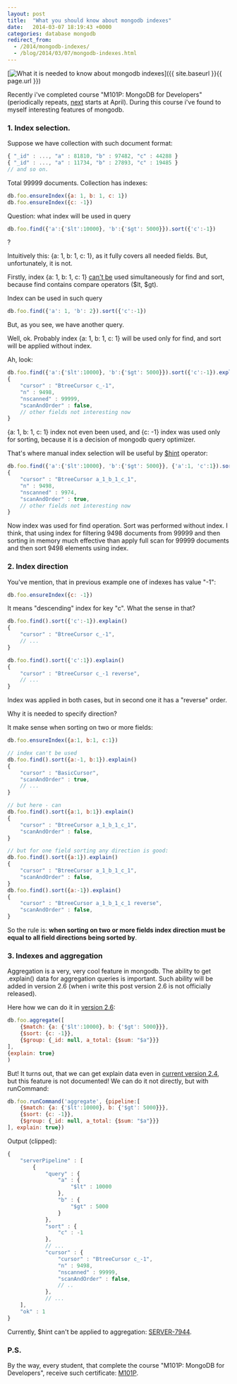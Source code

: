 ```yaml
---
layout: post
title:  "What you should know about mongodb indexes"
date:   2014-03-07 18:19:43 +0000
categories: database mongodb
redirect_from:
  - /2014/mongodb-indexes/
  - /blog/2014/03/07/mongodb-indexes.html
---
```


[![What it is needed to know about mongodb indexes](/assets/images/posts/2014-03-07-mongodb-indexes/mongoDB-logo_small.png "What it is needed to know about mongodb indexes")]({{ site.baseurl }}{{ page.url }})

Recently i've completed course "M101P: MongoDB for Developers" (periodically repeats, [next](https://education.mongodb.com/courses/10gen/M101P/2014_April/about) starts at April).
During this course i've found to myself interesting features of mongodb.

<!--more-->

### 1. Index selection.

Suppose we have collection with such document format:

```javascript
{ "_id" : ..., "a" : 81810, "b" : 97482, "c" : 44288 }
{ "_id" : ..., "a" : 11734, "b" : 27893, "c" : 19485 }
// and so on.
```

Total 99999 documents. Collection has indexes:

```javascript
db.foo.ensureIndex({a: 1, b: 1, c: 1})
db.foo.ensureIndex({c: -1})
```

Question: what index will be used in query

```javascript
db.foo.find({'a':{'$lt':10000}, 'b':{'$gt': 5000}}).sort({'c':-1}) 
```

?

Intuitively this: {a: 1, b: 1, c: 1}, as it fully covers all needed fields. But, unfortunately, it is not.

Firstly, index {a: 1, b: 1, c: 1} [can't be](http://docs.mongodb.org/manual/tutorial/sort-results-with-indexes/#use-indexes-to-sort-query-results) used simultaneously for find and sort, because find contains compare operators ($lt, $gt).

Index can be used in such query

```javascript
db.foo.find({'a': 1, 'b': 2}).sort({'c':-1})
```

But, as you see, we have another query.

Well, ok. Probably index {a: 1, b: 1, c: 1} will be used only for find, and sort will be applied without index.

Ah, look:

```javascript
db.foo.find({'a':{'$lt':10000}, 'b':{'$gt': 5000}}).sort({'c':-1}).explain()
{
    "cursor" : "BtreeCursor c_-1",
    "n" : 9498,
    "nscanned" : 99999,
    "scanAndOrder" : false,
    // other fields not interesting now
}
```

{a: 1, b: 1, c: 1} index not even been used, and {c: -1} index was used only for sorting, because it is a decision of mongodb query optimizer.

That's where manual index selection will be useful by [$hint](http://docs.mongodb.org/manual/reference/operator/meta/hint/) operator:

```javascript
db.foo.find({'a':{'$lt':10000}, 'b':{'$gt': 5000}}, {'a':1, 'c':1}).sort({'c':-1}).hint({a: 1, b: 1, c: 1}).explain()
{
    "cursor" : "BtreeCursor a_1_b_1_c_1",
    "n" : 9498,
    "nscanned" : 9974,
    "scanAndOrder" : true,
    // other fields not interesting now
}
```

Now index was used for find operation. Sort was performed without index. I think, that using index for filtering 9498 documents from 99999 and then sorting in memory much effective than apply full scan for 99999 documents and then sort 9498 elements using index.

### 2. Index direction

You've mention, that in previous example one of indexes has value "-1":

```javascript
db.foo.ensureIndex({c: -1})
```

It means "descending" index for key "c". What the sense in that?

```javascript
db.foo.find().sort({'c':-1}).explain()
{
    "cursor" : "BtreeCursor c_-1",
    // ...
}

db.foo.find().sort({'c':1}).explain()
{
    "cursor" : "BtreeCursor c_-1 reverse",
    // ...
}
```

Index was applied in both cases, but in second one it has a "reverse" order.

Why it is needed to specify direction?

It make sense when sorting on two or more fields:

```javascript
db.foo.ensureIndex({a:1, b:1, c:1})

// index can't be used
db.foo.find().sort({a:-1, b:1}).explain()
{
    "cursor" : "BasicCursor",
    "scanAndOrder" : true,
    // ...
}

// but here - can
db.foo.find().sort({a:1, b:1}).explain()
{
    "cursor" : "BtreeCursor a_1_b_1_c_1",
    "scanAndOrder" : false,
}

// but for one field sorting any direction is good:
db.foo.find().sort({a:1}).explain()
{
    "cursor" : "BtreeCursor a_1_b_1_c_1",
    "scanAndOrder" : false,
}
db.foo.find().sort({a:-1}).explain()
{
    "cursor" : "BtreeCursor a_1_b_1_c_1 reverse",
    "scanAndOrder" : false,
}
```

So the rule is: **when sorting on two or more fields index direction must be equal to all field directions being sorted by**.

### 3. Indexes and aggregation

Aggregation is a very, very cool feature in mongodb. The ability to get .explain() data for aggregation queries is important. Such ability will be added in version 2.6 (when i write this post version 2.6 is not officially released).

Here how we can do it in [version 2.6](http://docs.mongodb.org/master/release-notes/2.6/):

```javascript
db.foo.aggregate([
    {$match: {a: {'$lt':10000}, b: {'$gt': 5000}}},
    {$sort: {c: -1}},
    {$group: {_id: null, a_total: {$sum: "$a"}}}
],
{explain: true}
)
```

But! 
It turns out, that we can get explain data even in [current version 2.4](http://stackoverflow.com/a/19601769/821594), but this feature is not documented!
We can do it not directly, but with runCommand:

```javascript
db.foo.runCommand('aggregate', {pipeline:[
    {$match: {a: {'$lt':10000}, b: {'$gt': 5000}}},
    {$sort: {c: -1}},
    {$group: {_id: null, a_total: {$sum: "$a"}}}
], explain: true})

```
Output (clipped):

```javascript
{
    "serverPipeline" : [
        {
            "query" : {
                "a" : {
                    "$lt" : 10000
                },
                "b" : {
                    "$gt" : 5000
                }
            },
            "sort" : {
                "c" : -1
            },
            // ...
            "cursor" : {
                "cursor" : "BtreeCursor c_-1",
                "n" : 9498,
                "nscanned" : 99999,
                "scanAndOrder" : false,
                // ..
            },
            // ...
    ],
    "ok" : 1
}
```

Currently, $hint can't be applied to aggregation: [SERVER-7944](https://jira.mongodb.org/browse/SERVER-7944).

### P.S. 
By the way, every student, that complete the course "M101P: MongoDB for Developers", receive such certificate: [M101P](https://s3.amazonaws.com/edu-cert.10gen.com/downloads/01739dbdba0e46f7964b160203b4f749/Certificate.pdf).
